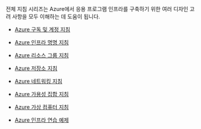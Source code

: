 전체 지침 시리즈는 Azure에서 응용 프로그램 인프라를 구축하기 위한 여러 디자인 고려 사항을 모두 이해하는 데 도움이 됩니다.

- [Azure 구독 및 계정 지침](../articles/virtual-machines/virtual-machines-linux-infrastructure-subscription-accounts-guidelines.md)
- [Azure 인프라 명명 지침](../articles/virtual-machines/virtual-machines-linux-infrastructure-naming-guidelines.md)
- [Azure 리소스 그룹 지침](../articles/virtual-machines/virtual-machines-linux-infrastructure-resource-groups-guidelines.md)
- [Azure 저장소 지침](../articles/virtual-machines/virtual-machines-linux-infrastructure-storage-solutions-guidelines.md)
- [Azure 네트워킹 지침](../articles/virtual-machines/virtual-machines-linux-infrastructure-networking-guidelines.md)
- [Azure 가용성 집합 지침](../articles/virtual-machines/virtual-machines-linux-infrastructure-availability-sets-guidelines.md)
- [Azure 가상 컴퓨터 지침](../articles/virtual-machines/virtual-machines-linux-infrastructure-virtual-machine-guidelines.md)

- [Azure 인프라 연습 예제](../articles/virtual-machines/virtual-machines-linux-infrastructure-example.md)

<!---HONumber=AcomDC_0629_2016-->